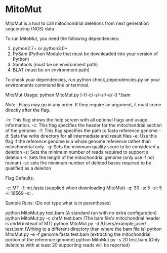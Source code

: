 # MitoMut
MitoMut is a tool to call mitochondrial deletions from next generation sequencing (NGS) data 

To run MitoMut, you need the following dependencies:
  1. python2.7+ or python3.0+
  2. PySam (Python Module that must be downloaded into your version of Python)
  3. Samtools (must be on environment path)
  4. BLAT (must be on environment path)

To check your dependencies, run python check_dependencies.py on your environments command line or terminal.

MitoMut Usage:
  python MitoMut.py [-f/-c/-s/-si/-e/-l] *.bam
  
  *Note*– Flags may go in any order. If they require an argument, it must
  come directly after the flag.
 
  -h: This flag shows the help screen with all optional flags and usage information.
  -c: This flag specifies the header for the mitochondrial section of the genome.
  -f: This flag specifies the path to fasta reference genome 
  -d: Sets the write directory for all intermediate and result files
  -e: Use this flag if the reference genome is a whole genome reference rather than
      mitochondrial only.
  -q: Sets the minimum quality score to be considered a deletion
  -s: Sets the minimum number of reads required to support a deletion
  -l: Sets the length of the mitochondrial genome (only use if not human)
  -si: sets the minimum number of deleted bases required to be qualified as a deleiton
  
  Flag Defaults:
  
  -c: MT
  -f: mt.fasta (supplied when downloading MitoMut)
  -q: 30
  -s: 5
  -si: 5
  -l: 16569
  -d: .

Sample Runs:
  (Do not type what is in parentheses) 
  
  python MitoMut.py test.bam (A standard run with no extra configuration)
  python MitoMut.py -c chrM test.bam (The bam file's mitochondrial header is chrM instead of MT)
  python MitoMut.py -d /Users/example_user/ test.bam (Writing to a different directory than where the bam file is)
  python MitoMut.py -e -f genome.fasta test.bam (extracting the mitochondrial portion of the reference genome)
  python MitoMut.py -s 20 test.bam (Only deletions with at least 20 supporting reads will be reported)
